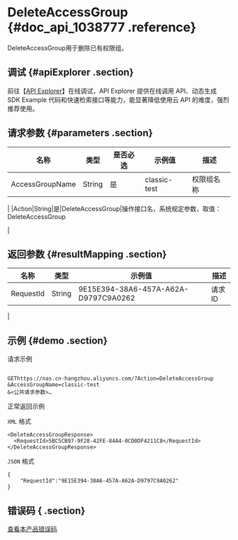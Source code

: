 # DeleteAccessGroup {#doc_api_1038777 .reference}

DeleteAccessGroup用于删除已有权限组。

## 调试 {#apiExplorer .section}

前往【[API Explorer](https://api.aliyun.com/#product=NAS&api=DeleteAccessGroup)】在线调试，API Explorer 提供在线调用 API、动态生成 SDK Example 代码和快速检索接口等能力，能显著降低使用云 API 的难度，强烈推荐使用。

## 请求参数 {#parameters .section}

|名称|类型|是否必选|示例值|描述|
|--|--|----|---|--|
|AccessGroupName|String|是|classic-test|权限组名称

 |
|Action|String|是|DeleteAccessGroup|操作接口名，系统规定参数，取值：DeleteAccessGroup

 |

## 返回参数 {#resultMapping .section}

|名称|类型|示例值|描述|
|--|--|---|--|
|RequestId|String|9E15E394-38A6-457A-A62A-D9797C9A0262|请求ID

 |

## 示例 {#demo .section}

请求示例

``` {#request_demo}

GEThttps://nas.cn-hangzhou.aliyuncs.com/?Action=DeleteAccessGroup
&AccessGroupName=classic-test
&<公共请求参数>…

```

正常返回示例

`XML` 格式

``` {#xml_return_success_demo}
<DeleteAccessGroupResponse>
  <RequestId>5BC5CB97-9F28-42FE-84A4-0CD0DF4211C8</RequestId>
</DeleteAccessGroupResponse>

```

`JSON` 格式

``` {#json_return_success_demo}
{
	"RequestId":"9E15E394-38A6-457A-A62A-D9797C9A0262"
}
```

## 错误码 { .section}

[查看本产品错误码](https://error-center.aliyun.com/status/product/NAS)

